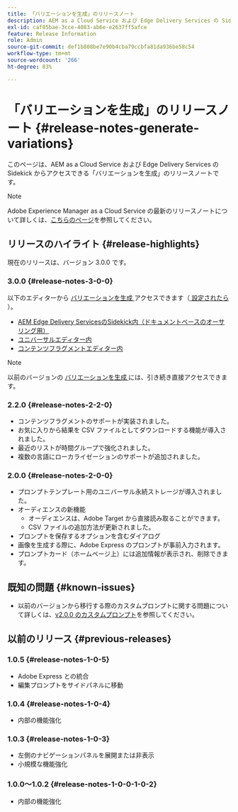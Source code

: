 ```yaml
---
title: 「バリエーションを生成」のリリースノート
description: AEM as a Cloud Service および Edge Delivery Services の Sidekick からアクセスできる「バリエーションを生成」のリリースノート
exl-id: caf85bae-3cce-4083-ab6e-e2637ff5afce
feature: Release Information
role: Admin
source-git-commit: def1b808be7e90b4cba79ccbfa81da936be58c54
workflow-type: tm+mt
source-wordcount: '266'
ht-degree: 83%

---
```


# 「バリエーションを生成」のリリースノート {#release-notes-generate-variations}

このページは、AEM as a Cloud Service および Edge Delivery Services の Sidekick からアクセスできる「バリエーションを生成」のリリースノートです。

>[!NOTE]
>
>Adobe Experience Manager as a Cloud Service の最新のリリースノートについて詳しくは、[こちらのページ](/help/release-notes/release-notes-cloud/release-notes-current.md)を参照してください。

## リリースのハイライト {#release-highlights}

現在のリリースは、バージョン 3.0.0 です。

### 3.0.0 {#release-notes-3-0-0}

以下のエディターから [ バリエーションを生成 ](/help/generative-ai/generate-variations-integrated-editor.md#access-generate-variations) アクセスできます（[ 設定されたら ](#access-generate-variations)）。

* [AEM Edge Delivery ServicesのSidekick内（ドキュメントベースのオーサリング用）](/help/generative-ai/generate-variations-integrated-editor.md#access-aem-sidekick)
* [ユニバーサルエディター内](/help/generative-ai/generate-variations-integrated-editor.md#access-aem-universal-editor)
* [コンテンツフラグメントエディター内](/help/generative-ai/generate-variations-integrated-editor.md#access-aem-content-fragment-editor)

>[!NOTE]
>
>以前のバージョンの [ バリエーションを生成 ](/help/generative-ai/generate-variations.md) には、引き続き直接アクセスできます。

### 2.2.0 {#release-notes-2-2-0}

* コンテンツフラグメントのサポートが実装されました。
* お気に入りから結果を CSV ファイルとしてダウンロードする機能が導入されました。
* 最近のリストが時間グループで強化されました。
* 複数の言語にローカライゼーションのサポートが追加されました。

### 2.0.0 {#release-notes-2-0-0}

* プロンプトテンプレート用のユニバーサル永続ストレージが導入されました。
* オーディエンスの新機能
   * オーディエンスは、Adobe Target から直接読み取ることができます。
   * CSV ファイルの追加方法が更新されました。
* プロンプトを保存するオプションを含むダイアログ
* 画像を生成する際に、Adobe Express のプロンプトが事前入力されます。
* プロンプトカード（ホームページ上）には追加情報が表示され、削除できます。

## 既知の問題 {#known-issues}

* 以前のバージョンから移行する際のカスタムプロンプトに関する問題について詳しくは、[v2.0.0 のカスタムプロンプト](/help/generative-ai/generate-variations.md#custom-prompts-v200)を参照してください。

## 以前のリリース {#previous-releases}

### 1.0.5 {#release-notes-1-0-5}

* Adobe Express との統合
* 編集プロンプトをサイドパネルに移動

### 1.0.4 {#release-notes-1-0-4}

* 内部の機能強化

### 1.0.3 {#release-notes-1-0-3}

* 左側のナビゲーションパネルを展開または非表示
* 小規模な機能強化

### 1.0.0～1.0.2 {#release-notes-1-0-0-1-0-2}

* 内部の機能強化
